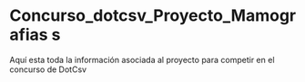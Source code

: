 # Concurso_dotcsv_Proyecto_Mamografias s
Aquí esta toda la información asociada al proyecto para competir en el concurso de DotCsv

